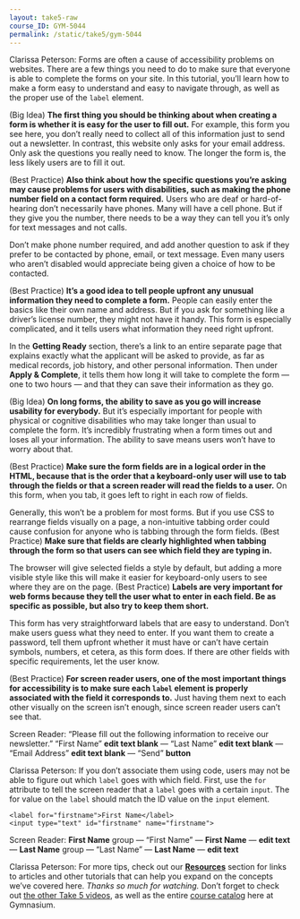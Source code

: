```yaml
---
layout: take5-raw
course_ID: GYM-5044
permalink: /static/take5/gym-5044
---
```


Clarissa Peterson: Forms are often a cause of accessibility problems on websites. There are a few things you need to do to make sure that everyone is able to complete the forms on your site. In this tutorial, you’ll learn how to make a form easy to understand and easy to navigate through, as well as the proper use of the `label` element.

(Big Idea) **The first thing you should be thinking about when creating a form is whether it is easy for the user to fill out.** For example, this form you see here, you don’t really need to collect all of this information just to send out a newsletter. In contrast, this website only asks for your email address. Only ask the questions you really need to know. The longer the form is, the less likely users are to fill it out.

(Best Practice) **Also think about how the specific questions you’re asking may cause problems for users with disabilities, such as making the phone number field on a contact form required.** Users who are deaf or hard-of-hearing don’t necessarily have phones. Many will have a cell phone. But if they give you the number, there needs to be a way they can tell you it’s only for text messages and not calls.

Don’t make phone number required, and add another question to ask if they prefer to be contacted by phone, email, or text message. Even many users who aren’t disabled would appreciate being given a choice of how to be contacted.

(Best Practice) **It’s a good idea to tell people upfront any unusual information they need to complete a form.** People can easily enter the basics like their own name and address. But if you ask for something like a driver’s license number, they might not have it handy. This form is especially complicated, and it tells users what information they need right upfront.

In the **Getting Ready** section, there’s a link to an entire separate page that explains exactly what the applicant will be asked to provide, as far as medical records, job history, and other personal information. Then under **Apply & Complete**, it tells them how long it will take to complete the form — one to two hours — and that they can save their information as they go.

(Big Idea) **On long forms, the ability to save as you go will increase usability for everybody.** But it’s especially important for people with physical or cognitive disabilities who may take longer than usual to complete the form. It’s incredibly frustrating when a form times out and loses all your information. The ability to save means users won’t have to worry about that.

(Best Practice) **Make sure the form fields are in a logical order in the HTML, because that is the order that a keyboard-only user will use to tab through the fields or that a screen reader will read the fields to a user.** On this form, when you tab, it goes left to right in each row of fields.

Generally, this won’t be a problem for most forms. But if you use CSS to rearrange fields visually on a page, a non-intuitive tabbing order could cause confusion for anyone who is tabbing through the form fields. (Best Practice) **Make sure that fields are clearly highlighted when tabbing through the form so that users can see which field they are typing in.**

The browser will give selected fields a style by default, but adding a more visible style like this will make it easier for keyboard-only users to see where they are on the page. (Best Practice) **Labels are very important for web forms because they tell the user what to enter in each field. Be as specific as possible, but also try to keep them short.**

This form has very straightforward labels that are easy to understand. Don’t make users guess what they need to enter. If you want them to create a password, tell them upfront whether it must have or can’t have certain symbols, numbers, et cetera, as this form does. If there are other fields with specific requirements, let the user know.

(Best Practice) **For screen reader users, one of the most important things for accessibility is to make sure each `label` element is properly associated with the field it corresponds to.** Just having them next to each other visually on the screen isn’t enough, since screen reader users can’t see that.

Screen Reader: “Please fill out the following information to receive our newsletter.” “First Name” **edit text blank** — “Last Name” **edit text blank** — “Email Address” **edit text blank** — “Send” **button**

Clarissa Peterson: If you don’t associate them using code, users may not be able to figure out which `label` goes with which field. First, use the `for` attribute to tell the screen reader that a `label` goes with a certain `input`. The for value on the `label` should match the ID value on the `input` element.

```markup
<label for="firstname">First Name</label>
<input type="text" id="firstname" name="firstname">
```

Screen Reader: **First Name** group — “First Name” — **First Name** — **edit text** — **Last Name** group — “Last Name” — **Last Name** — **edit text**

Clarissa Peterson: For more tips, check out our [**Resources**](#tutorial-resources) section for links to articles and other tutorials that can help you expand on the concepts we’ve covered here. *Thanks so much for watching.* Don’t forget to check out [the other Take 5 videos][1], as well as the entire [course catalog][2] here at Gymnasium.

[1]: https://thegymnasium.com/take5
[2]: https://thegymnasium.com/courses
